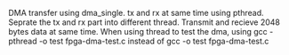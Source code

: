 DMA transfer using dma_single. tx and rx at same time using pthread. Seprate the tx and rx part into different thread. Transmit and recieve 2048 bytes data at same time. When using thread to test the dma, using 
gcc -pthread -o test fpga-dma-test.c 
instead of 
gcc -o test fpga-dma-test.c
